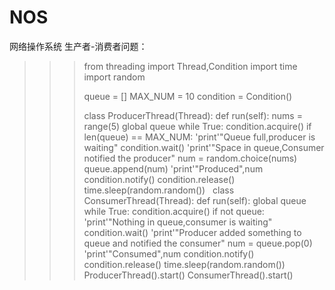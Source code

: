 # NOS
网络操作系统
生产者-消费者问题：
>>> from threading import Thread,Condition
>>> import time
>>> import random
>>> 
>>> queue = []
>>> MAX_NUM = 10
>>> condition = Condition()
>>> 
>>> class ProducerThread(Thread):
	def run(self):
		nums = range(5)
		global queue
		while True:
			condition.acquire()
			if len(queue) == MAX_NUM:
				'print'"Queue full,producer is waiting"
			condition.wait()
			'print'"Space in queue,Consumer notified the producer"
			num = random.choice(nums)
			queue.append(num)
			'print'"Produced",num
			condition.notify()
			condition.release()
			time.sleep(random.random())
 
>>> class ConsumerThread(Thread):
	def run(self):
		global queue
		while True:
			condition.acquire()
			if not queue:
				'print'"Nothing in queue,consumer is waiting"
				condition.wait()
				'print'"Producer added something to queue and notified the consumer"
				num = queue.pop(0)
				'print'"Consumed",num
				condition.notify()
				condition.release()
				time.sleep(random.random())
 
>>> ProducerThread().start()
>>> ConsumerThread().start()


